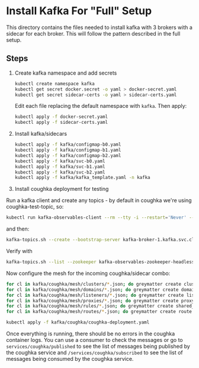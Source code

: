 # Install Kafka For "Full" Setup

This directory contains the files needed to install kafka with 3 brokers with a sidecar for each broker.  This will follow the pattern described in the full setup.

## Steps

1. Create kafka namespace and add secrets

    ```bash
    kubectl create namespace kafka
    kubectl get secret docker.secret -o yaml > docker-secret.yaml
    kubectl get secret sidecar-certs -o yaml > sidecar-certs.yaml
    ```

    Edit each file replacing the default namespace with `kafka`. Then apply:

    ```bash
    kubectl apply -f docker-secret.yaml
    kubectl apply -f sidecar-certs.yaml
    ```

2. Install kafka/sidecars

    ```bash
    kubectl apply -f kafka/configmap-b0.yaml
    kubectl apply -f kafka/configmap-b1.yaml
    kubectl apply -f kafka/configmap-b2.yaml
    kubectl apply -f kafka/svc-b0.yaml
    kubectl apply -f kafka/svc-b1.yaml
    kubectl apply -f kafka/svc-b2.yaml
    kubectl apply -f kafka/kafka_template.yaml -n kafka
    ```

3. Install coughka deployment for testing

Run a kafka client and create any topics - by default in coughka we're using coughka-test-topic, so:

```bash
kubectl run kafka-observables-client --rm --tty -i --restart='Never' --image docker.io/bitnami/kafka:2.4.0-debian-9-r22 --namespace kafka --command -- bash
```

and then:

```bash
kafka-topics.sh --create --bootstrap-server kafka-broker-1.kafka.svc.cluster.local:9093 --topic coughka-test-topic
```

Verify with

```bash
kafka-topics.sh --list --zookeeper kafka-observables-zookeeper-headless.kafka.svc.cluster.local:2181
```

Now configure the mesh for the incoming coughka/sidecar combo:

```bash
for cl in kafka/coughka/mesh/clusters/*.json; do greymatter create cluster < $cl; done
for cl in kafka/coughka/mesh/domains/*.json; do greymatter create domain < $cl; done
for cl in kafka/coughka/mesh/listeners/*.json; do greymatter create listener < $cl; done
for cl in kafka/coughka/mesh/proxies/*.json; do greymatter create proxy < $cl; done
for cl in kafka/coughka/mesh/rules/*.json; do greymatter create shared_rules < $cl; done
for cl in kafka/coughka/mesh/routes/*.json; do greymatter create route < $cl; done
```

```bash
kubectl apply -f kafka/coughka/coughka-deployment.yaml
```

Once everything is running, there should be no errors in the coughka container logs.  You can use a consumer to check the messages or go to `services/coughka/published` to see the list of messages being published by the coughka service and `/services/coughka/subscribed` to see the list of messages being consumed by the coughka service.
